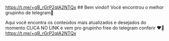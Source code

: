 https://t.me/+gB_rGrP2qlA2NTQx ## Bem vindo!! Você encontrou o melhor grupinho de telegram🙈

Aqui você encontra os conteúdos mais atualizados e desejados do momento CLICA NO LINK e vem pro grupinho free do telegram  conferir ❤️‍🔥
https://t.me/+gB_rGrP2qlA2NTQx
<!--
**selfieprime/selfieprime** is a ✨ _special_ ✨ repository because its `README.md` (this file) appears on your GitHub profile.

Here are some ideas to get you started:

- 🔭 I’m currently working on ...
- 🌱 I’m currently learning ...
- 👯 I’m looking to collaborate on ...
- 🤔 I’m looking for help with ...
- 💬 Ask me about ...
- 📫 How to reach me: ...
- 😄 Pronouns: ...
- ⚡ Fun fact: ...
-->
